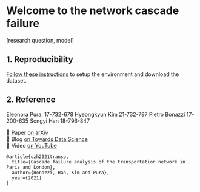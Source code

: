 # Welcome to the network cascade failure

[research question, model]

## 1. Reproducibility

[Follow these instructions](./docs/01_reproduce_res.md) to setup the environment and download the dataset.

## 2. Reference 

Eleonora Pura, 17-732-678
Hyeongkyun Kim 21-732-797
Pietro Bonazzi 17-200-635
Songyi Han 18-796-847

:page_with_curl: Paper [on arXiv]()    
:pencil: Blog [on Towards Data Science]()    
:movie_camera: Video [on YouTube]()   

```
@article{uzh2021transp,
  title={Cascade failure analysis of the transportation network in Paris and London},
  author={Bonazzi, Han, Kim and Pura},
  year={2021}
}
```
